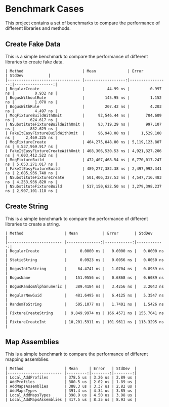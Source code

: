 # Benchmark Cases 

This project contains a set of benchmarks to compare the performance of different libraries and methods.

## Create Fake Data

This is a simple benchmark to compare the performance of different libraries to create fake data.

```
| Method                          | Mean              | Error            | StdDev           |
|-------------------------------- |------------------:|-----------------:|-----------------:|
| RegularCreate                   |          44.99 ns |         0.997 ns |         0.932 ns |
| BogusWithoutRule                |         145.95 ns |         1.152 ns |         1.078 ns |
| BogusWithRule                   |         207.42 ns |         4.203 ns |         4.497 ns |
| MoqFixtureBuildWithOmit         |      92,546.44 ns |       704.609 ns |       624.617 ns |
| NSubstituteFixtureBuildWithOmit |      93,719.29 ns |       997.107 ns |       832.629 ns |
| FakeItEasyFixtureBuildWithOmit  |      96,948.08 ns |     1,529.108 ns |     2,469.225 ns |
| MoqFixtureCreate                | 464,275,048.00 ns | 5,119,123.807 ns | 4,537,969.917 ns |
| FakeItEasyFixtureCreateWithOmit | 468,306,530.53 ns | 4,921,327.206 ns | 4,603,412.522 ns |
| MoqFixtureBuild                 | 472,407,468.54 ns | 6,770,017.247 ns | 5,653,271.017 ns |
| FakeItEasyFixtureBuild          | 489,277,382.38 ns | 2,497,992.341 ns | 2,085,936.740 ns |
| NSubstituteFixtureCreate        | 501,406,327.53 ns | 4,547,716.483 ns | 4,253,936.820 ns |
| NSubstituteFixtureBuild         | 517,150,622.50 ns | 3,279,398.237 ns | 2,907,101.118 ns |
```

## Create String

This is a simple benchmark to compare the performance of different libraries to create a string.

```
| Method                  | Mean           | Error       | StdDev      |
|------------------------ |---------------:|------------:|------------:|
| RegularCreate           |      0.0000 ns |   0.0000 ns |   0.0000 ns |
| StaticString            |      0.0923 ns |   0.0056 ns |   0.0050 ns |
| BogusIntToString        |     64.4741 ns |   1.0704 ns |   0.8939 ns |
| BogusName               |    151.9556 ns |   0.6868 ns |   0.6089 ns |
| BogusRandomAlphanumeric |    389.4184 ns |   3.4256 ns |   3.2043 ns |
| RegularNewGuid          |    481.6495 ns |   6.4125 ns |   5.3547 ns |
| RandomToString          |    505.1077 ns |   1.7401 ns |   1.5426 ns |
| FixtureCreateString     |  9,849.9974 ns | 166.4571 ns | 155.7041 ns |
| FixtureCreateInt        | 10,201.5911 ns | 101.9611 ns | 113.3295 ns |
```

## Map Assemblies

This is a simple benchmark to compare the performance of different mapping assemblies.

```
| Method                  | Mean     | Error   | StdDev  |
|------------------------ |---------:|--------:|--------:|
| Local_AddProfiles       | 378.5 us | 3.26 us | 2.89 us |
| AddProfiles             | 380.5 us | 2.02 us | 1.89 us |
| AddMapsAssemblies       | 388.3 us | 3.37 us | 2.82 us |
| AddMapsTypes            | 391.4 us | 4.34 us | 3.85 us |
| Local_AddMapsTypes      | 398.9 us | 4.50 us | 3.98 us |
| Local_AddMapsAssemblies | 417.5 us | 8.35 us | 8.93 us |
```